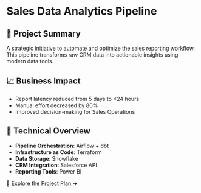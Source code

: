 # Sales Data Analytics Pipeline

## 🚀 Project Summary
A strategic initiative to automate and optimize the sales reporting workflow. This pipeline transforms raw CRM data into actionable insights using modern data tools.

## 📈 Business Impact
- Report latency reduced from 5 days to <24 hours
- Manual effort decreased by 80%
- Improved decision-making for Sales Operations

## 🔧 Technical Overview
- **Pipeline Orchestration**: Airflow + dbt
- **Infrastructure as Code**: Terraform
- **Data Storage**: Snowflake
- **CRM Integration**: Salesforce API
- **Reporting Tools**: Power BI

[📖 Explore the Project Plan ➜](project-plan.md)
